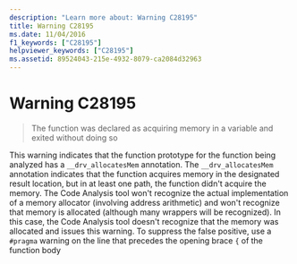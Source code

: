 ```yaml
---
description: "Learn more about: Warning C28195"
title: Warning C28195
ms.date: 11/04/2016
f1_keywords: ["C28195"]
helpviewer_keywords: ["C28195"]
ms.assetid: 89524043-215e-4932-8079-ca2084d32963
---
```

# Warning C28195

> The function was declared as acquiring memory in a variable and exited without doing so

This warning indicates that the function prototype for the function being analyzed has a `__drv_allocatesMem` annotation. The `__drv_allocatesMem` annotation indicates that the function acquires memory in the designated result location, but in at least one path, the function didn't acquire the memory. The Code Analysis tool won't recognize the actual implementation of a memory allocator (involving address arithmetic) and won't recognize that memory is allocated (although many wrappers will be recognized). In this case, the Code Analysis tool doesn't recognize that the memory was allocated and issues this warning. To suppress the false positive, use a `#pragma` warning on the line that precedes the opening brace `{` of the function body
